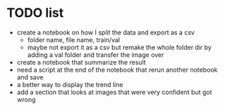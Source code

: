 # TODO list


* create a notebook on how I split the data and export as a csv
    * folder name, file name, train/val 
    * maybe not export it as a csv but remake the whole folder dir by adding a val folder and transfer the image over
* create a notebook that summarize the result 
* need a script at the end of the notebook that rerun another notebook and save
* a better way to display the trend line
* add a section that looks at images that were very confident but got wrong